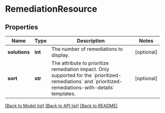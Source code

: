 # RemediationResource

## Properties
Name | Type | Description | Notes
------------ | ------------- | ------------- | -------------
**solutions** | **int** | The number of remediations to display. | [optional] 
**sort** | **str** | The attribute to prioritize remediation impact. Only supported for the &#x60;prioritized-remediations&#x60; and &#x60;prioritized-remediations-with-details&#x60; templates. | [optional] 

[[Back to Model list]](../README.md#documentation-for-models) [[Back to API list]](../README.md#documentation-for-api-endpoints) [[Back to README]](../README.md)

